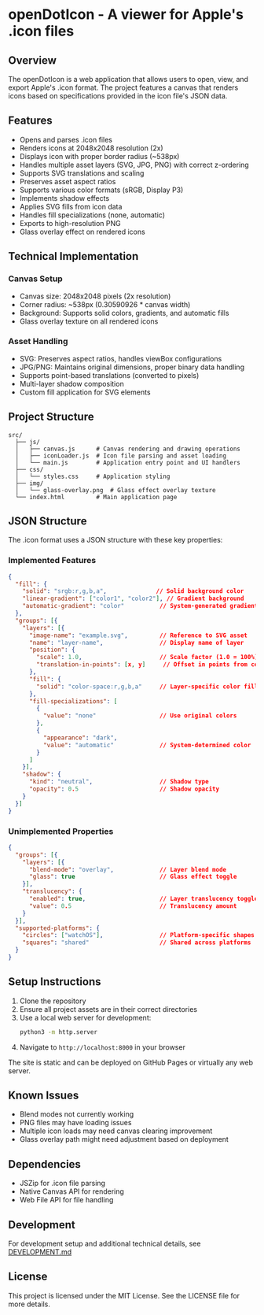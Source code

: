 # openDotIcon - A viewer for Apple's .icon files

## Overview
The openDotIcon is a web application that allows users to open, view, and export Apple's .icon format. The project features a canvas that renders icons based on specifications provided in the icon file's JSON data.

## Features
- Opens and parses .icon files
- Renders icons at 2048x2048 resolution (2x)
- Displays icon with proper border radius (~538px)
- Handles multiple asset layers (SVG, JPG, PNG) with correct z-ordering
- Supports SVG translations and scaling
- Preserves asset aspect ratios
- Supports various color formats (sRGB, Display P3)
- Implements shadow effects
- Applies SVG fills from icon data
- Handles fill specializations (none, automatic)
- Exports to high-resolution PNG
- Glass overlay effect on rendered icons

## Technical Implementation

### Canvas Setup
- Canvas size: 2048x2048 pixels (2x resolution)
- Corner radius: ~538px (0.30590926 * canvas width)
- Background: Supports solid colors, gradients, and automatic fills
- Glass overlay texture on all rendered icons

### Asset Handling
- SVG: Preserves aspect ratios, handles viewBox configurations
- JPG/PNG: Maintains original dimensions, proper binary data handling
- Supports point-based translations (converted to pixels)
- Multi-layer shadow composition
- Custom fill application for SVG elements

## Project Structure
```
src/
  ├── js/
  │   ├── canvas.js      # Canvas rendering and drawing operations
  │   ├── iconLoader.js  # Icon file parsing and asset loading
  │   └── main.js        # Application entry point and UI handlers
  ├── css/
  │   └── styles.css     # Application styling
  ├── img/
  │   └── glass-overlay.png  # Glass effect overlay texture
  └── index.html         # Main application page
```

## JSON Structure
The .icon format uses a JSON structure with these key properties:

### Implemented Features
```json
{
  "fill": {
    "solid": "srgb:r,g,b,a",              // Solid background color
    "linear-gradient": ["color1", "color2"], // Gradient background
    "automatic-gradient": "color"          // System-generated gradient
  },
  "groups": [{
    "layers": [{
      "image-name": "example.svg",         // Reference to SVG asset
      "name": "layer-name",                // Display name of layer
      "position": {
        "scale": 1.0,                      // Scale factor (1.0 = 100%)
        "translation-in-points": [x, y]     // Offset in points from center
      },
      "fill": {
        "solid": "color-space:r,g,b,a"     // Layer-specific color fill
      },
      "fill-specializations": [
        {
          "value": "none"                  // Use original colors
        },
        {
          "appearance": "dark",
          "value": "automatic"             // System-determined color
        }
      ]
    }],
    "shadow": {
      "kind": "neutral",                   // Shadow type
      "opacity": 0.5                       // Shadow opacity
    }
  }]
}
```

### Unimplemented Properties
```json
{
  "groups": [{
    "layers": [{
      "blend-mode": "overlay",             // Layer blend mode
      "glass": true                        // Glass effect toggle
    }],
    "translucency": {
      "enabled": true,                     // Layer translucency toggle
      "value": 0.5                         // Translucency amount
    }
  }],
  "supported-platforms": {
    "circles": ["watchOS"],                // Platform-specific shapes
    "squares": "shared"                    // Shared across platforms
  }
}
```

## Setup Instructions
1. Clone the repository
2. Ensure all project assets are in their correct directories
3. Use a local web server for development:
   ```bash
   python3 -m http.server
   ```
4. Navigate to `http://localhost:8000` in your browser

The site is static and can be deployed on GitHub Pages or virtually any web server.

## Known Issues
- Blend modes not currently working
- PNG files may have loading issues
- Multiple icon loads may need canvas clearing improvement
- Glass overlay path might need adjustment based on deployment

## Dependencies
- JSZip for .icon file parsing
- Native Canvas API for rendering
- Web File API for file handling

## Development
For development setup and additional technical details, see [DEVELOPMENT.md](DEVELOPMENT.md)

## License
This project is licensed under the MIT License. See the LICENSE file for more details.